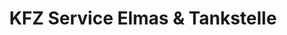 ---
title: "KFZ Service Elmas & Tankstelle"
url: /schwarzenbach-a-wald/kfz-service-elmas-und-tankstelle/
shop: Autowerkstatt
---